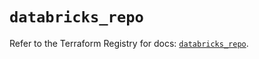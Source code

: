 # `databricks_repo`

Refer to the Terraform Registry for docs: [`databricks_repo`](https://registry.terraform.io/providers/databricks/databricks/1.62.0/docs/resources/repo).
